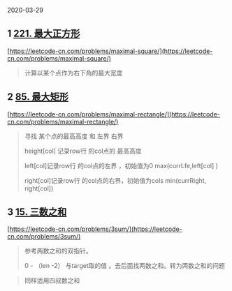 2020-03-29

## 1 [221. 最大正方形](https://leetcode-cn.com/problems/maximal-square/)

[https://leetcode-cn.com/problems/maximal-square/](https://leetcode-cn.com/problems/maximal-square/)

> 计算以某个点作为右下角的最大宽度

## 2 [85. 最大矩形](https://leetcode-cn.com/problems/maximal-rectangle/)

[https://leetcode-cn.com/problems/maximal-rectangle/](https://leetcode-cn.com/problems/maximal-rectangle/)

> 寻找 某个点的最高高度 和 左界 右界
>
> height\[col\] 记录row行 的col点的 最高高度
>
> left\[col\]记录row行 的col点的左界 ，初始值为0   max\(currLfe,left\[col\] \)
>
> right\[col\]记录row行 的col点的右界，初始值为cols min\(currRight, right\[col\]\)

## 3 [15. 三数之和](https://leetcode-cn.com/problems/3sum/)

[https://leetcode-cn.com/problems/3sum/](https://leetcode-cn.com/problems/3sum/)

> 参考两数之和的双指针。
>
> 0 - （len -2） 与target取的值 。去后面找两数之和。转为两数之和的问题

> 同样适用四叔数之和



## 



